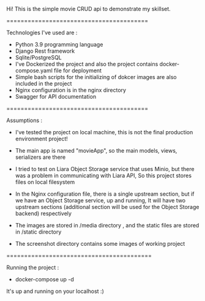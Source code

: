Hi! This is the simple movie CRUD api to demonstrate my skillset.

========================================

Technologies I've used are :

- Python 3.9 programming language
- Django Rest framework
- Sqlite/PostgreSQL
- I've Dockerized the project and also the project contains docker-compose.yaml file for deployment
- Simple bash scripts for the initializing of dokcer images are also included in the project
- Nginx configuration is in the nginx directory
- Swagger for API documentation

========================================

Assumptions :

- I've tested the project on local machine, this is not the final production environment project!

- The main app is named "movieApp", so the main models, views, serializers are there

- I tried to test on Liara Object Storage service that uses Minio, but there was a problem in communicating with Liara API,
So this project stores files on local filesystem

- In the Nginx configuration file, there is a single upstream section, but if we have an Object Storage service, up and running,
It will have two upstream sections (additional section will be used for the Object Storage backend) respectively

- The images are stored in /media directory , and the static files are stored in /static directory

- The screenshot directory contains some images of working project

=========================================

Running the project :

- docker-compose up -d

It's up and running on your localhost :)
